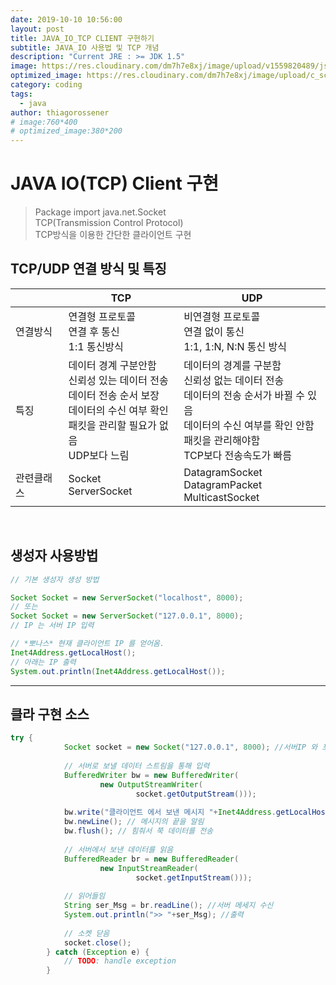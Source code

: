 ```yaml
---
date: 2019-10-10 10:56:00
layout: post
title: JAVA_IO_TCP CLIENT 구현하기
subtitle: JAVA_IO 사용법 및 TCP 개념
description: "Current JRE : >= JDK 1.5"
image: https://res.cloudinary.com/dm7h7e8xj/image/upload/v1559820489/js-code_n83m7a.jpg
optimized_image: https://res.cloudinary.com/dm7h7e8xj/image/upload/c_scale,w_380/v1559820489/js-code_n83m7a.jpg
category: coding
tags:
  - java
author: thiagorossener
# image:760*400
# optimized_image:380*200
---
```


# JAVA IO(TCP) Client 구현
> Package import java.net.Socket<br>
> TCP(Transmission Control Protocol)<br>
> TCP방식을 이용한 간단한 클라이언트 구현<br>


## TCP/UDP 연결 방식 및 특징

<table>
  <thead>
    <tr>
      <th></th>
      <th>TCP</th>
      <th>UDP</th>
    </tr>
  </thead>
  <tbody>
    <tr>
      <td>연결방식</td>
      <td>연결형 프로토콜<br>연결 후 통신<br>1:1 통신방식</td>
      <td>비연결형 프로토콜<br>연결 없이 통신<br>1:1, 1:N, N:N 통신 방식</td>
    </tr>
    <tr>
      <td>특징</td>
      <td>데이터 경계 구분안함<br>신뢰성 있는 데이터 전송<br>데이터 전송 순서 보장<br>데이터의 수신 여부 확인<br>패킷을 관리할 필요가 없음<br>UDP보다 느림</td>
      <td>데이터의 경계를 구분함<br>신뢰성 없는 데이터 전송<br>데이터의 전송 순서가 바뀔 수 있음<br> 데이터의 수신 여부를 확인 안함<br>패킷을 관리해야함<br>TCP보다 전송속도가 빠름</td>
    </tr>
    <tr>
      <td>관련클래스</td>
      <td>Socket<br>ServerSocket</td>
      <td>DatagramSocket<br>DatagramPacket<br>MulticastSocket</td>
    </tr>
  </tbody>
</table>

<br>

## 생성자 사용방법

```java
// 기본 생성자 생성 방법

Socket Socket = new ServerSocket("localhost", 8000); 
// 또는
Socket Socket = new ServerSocket("127.0.0.1", 8000);
// IP 는 서버 IP 입력

// *뽀나스* 현재 클라이언트 IP 를 얻어옴.
Inet4Address.getLocalHost();
// 아래는 IP 출력
System.out.println(Inet4Address.getLocalHost());
```
***
## 클라 구현 소스

```java
try {
			Socket socket = new Socket("127.0.0.1", 8000); //서버IP 와 포트
				
			// 서버로 보낼 데이터 스트림을 통해 입력
			BufferedWriter bw = new BufferedWriter(
					new OutputStreamWriter(
							socket.getOutputStream()));
			
			bw.write("클라이언트 에서 보낸 메시지 "+Inet4Address.getLocalHost());
			bw.newLine(); // 메시지의 끝을 알림
			bw.flush(); // 힘줘서 쭉 데이터를 전송
			
			// 서버에서 보낸 데이터를 읽음
			BufferedReader br = new BufferedReader(
					new InputStreamReader(
							socket.getInputStream()));
			
			// 읽어들임
			String ser_Msg = br.readLine(); //서버 메세지 수신
			System.out.println(">> "+ser_Msg); //출력
			
			// 소켓 닫음
			socket.close();
		} catch (Exception e) {
			// TODO: handle exception
		}
```